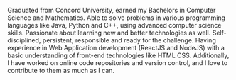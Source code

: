 Graduated from Concord University, earned my Bachelors in Computer Science and Mathematics. Able to solve problems in various programming languages like Java, Python and C++, using advanced computer science skills. Passionate about learning new and better technologies as well. Self-disciplined, persistent, responsible and ready for the challenge. Having experience in Web Application development (ReactJS and NodeJS) with a basic understanding of front-end technologies like HTML CSS. Additionally, I have worked on online code repositories and version control, and I love to contribute to them as much as I can. 

<!---
natanwondi21/natanwondi21 is a ✨ special ✨ repository because its `README.md` (this file) appears on your GitHub profile.
You can click the Preview link to take a look at your changes.
--->
